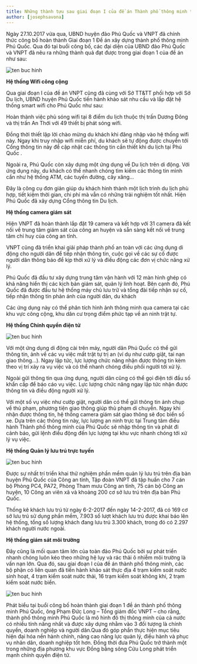 ```yaml
---
title: Những thành tựu sau giai đoạn I của đề án Thành phố thông minh tại Phú Quốc
author: [josephsavona]
---
```


Ngày 27.10.2017  vừa qua, UBND huyện đảo Phú Quốc và VNPT đã chính thức công bố hoàn thành Giai đoạn 1 Đề án xây dựng thành phố thông minh Phú Quốc. Qua đó tại buổi công bố, các đại diện của UBND đảo Phú Quốc và VNPT đã nêu ra những thành quả đạt được trong giai đoạn 1 của đề án như sau:

![ten buc hinh](https://phuquocxanh.com/vi/wp-content/uploads/2017/10/tour-phu-quoc-3-ngay-2-dem.jpg "ten buc hinh")

**Hệ thống Wifi công cộng**

Qua giai đoạn I của đề án VNPT cũng đã cùng với Sở TT&TT phối hợp với Sở Du lịch, UBND huyện Phú Quốc  tiến hành khảo sát nhu cầu và lắp đặt hệ thống smart wifi cho Phú Quốc như sau:

Hoàn thành việc phủ sóng wifi tại 8 điểm du lịch thuộc thị trấn Dương Đông và thị trấn An Thới với 49 thiết bị phát sóng wifi.

Đồng thời thiết lập lời chào mừng du khách khi đăng nhập vào hệ thống wifi này. Ngay khi truy nhập wifi miễn phí, du khách sẽ tự động được chuyển tới Cổng thông tin này để cập nhật các thông tin cần thiết khi du lịch tại Phú Quốc .

Ngoài ra, Phú Quốc còn xây dựng một ứng dụng về Du lịch trên di động. Với ứng dụng này, du khách có thể nhanh chóng tìm kiếm các thông tin mình cần như hệ thống ATM, các tuyến đường, cây xăng…

Đây là công cụ đơn giản giúp du khách hình thành một lịch trình du lịch phù hợp, tiết kiệm thời gian, chi phí mà vẫn có những trải nghiệm tốt nhất. Hiện Phú Quốc đã xây dựng Cổng thông tin Du lịch.

**Hệ thống camera giám sát**

Hiện VNPT đã hoàn thành lắp đặt 19 camera và kết hợp với 31 camera đã kết nối về trung tâm giám sát của công an huyện và sẵn sàng kết nối về trung tâm chỉ huy của công an tỉnh.

VNPT cũng đã triển khai giải pháp thành phố an toàn với các ứng dụng di động cho người dân để tiếp nhận thông tin, cuộc gọi về các sự cố được người dân thông báo để kịp thời xử lý và điều động các đơn vị chức năng xử lý.

Phú Quốc đã đầu tư xây dựng trung tâm vận hành với 12 màn hình ghép có khả năng hiển thị các kịch bản giám sát, quản lý linh hoạt. Bên cạnh đó, Phú Quốc đã được đầu tư hệ thống máy chủ lưu trữ và tổng đài tiếp nhận sự cố, tiếp nhận thông tin phản ánh của người dân, du khách

Các ứng dụng này có thể phân tích hình ảnh thông minh qua camera tại các khu vực công cộng, khu dân cư trọng điểm phức tạp về an ninh trật tự.
 
**Hệ thống Chính quyền điện tử**

![ten buc hinh](https://phuquocxanh.com/vi/wp-content/uploads/2017/10/tour-phu-quoc-3-ngay-2-dem-4-768x512.jpg "ten buc hinh")

Với một ứng dụng di động cài trên máy, người dân Phú Quốc có thể gửi thông tin, ảnh về các vụ việc mất trật tự trị an (ví dụ như cướp giật, tai nạn giao thông…). Ngay lập tức, lực lượng chức năng nhận được thông tin kèm theo vị trí xảy ra vụ việc và có thể nhanh chóng điều phối người tới xử lý.

Ngoài gửi thông tin qua ứng dụng, người dân cũng có thể gọi điện tới đầu số khẩn cấp để báo cáo vụ việc. Lực lượng chức năng ngay lập tức nhận được thông tin và điều động người xử lý.

Với một số vụ việc như cướp giật, người dân có thể gửi thông tin ảnh chụp về thủ phạm, phương tiện giao thông giúp thủ phạm di chuyển. Ngay khi nhận được thông tin, hệ thống camera giám sát giao thông sẽ đọc biển số xe. Dựa trên các thông tin này, lực lượng an ninh trực tại Trung tâm điều hành Thành phố thông minh của Phú Quốc sẽ nhập thông tin và phát đi cảnh báo, gửi lệnh điều động đến lực lượng tại khu vực nhanh chóng tới xử lý vụ việc.

**Hệ thống Quản lý lưu trú trực tuyến**

![ten buc hinh](https://phuquocxanh.com/vi/wp-content/uploads/2017/10/tour-phu-quoc-3-ngay-2-dem-7-768x576.jpg "ten buc hinh")

Được sự nhất trí triển khai thử nghiệm phần mềm quản lý lưu trú trên địa bàn huyện Phú Quốc của Công an tỉnh, Tập đoàn VNPT đã tập huấn cho 7 cán bộ Phòng PC4, PA72, Phòng Tham mưu Công an tỉnh, 75 cán bộ Công an huyện, 10 Công an viên xã và khoảng 200 cơ sở lưu trú trên địa bàn Phú Quốc.

Thống kê khách lưu trú từ ngày 6-2-2017 đến ngày 14-2-2017, đã có 169 cơ sở lưu trú sử dụng phần mềm, 7.903 số lượt khách lưu trú được khai báo lên hệ thống, tổng số lượng khách đang lưu trú 3.300 khách, trong đó có 2.297 khách người nước ngoài.

**Hệ thống giám sát môi trường**

Đây cũng là mối quan tâm lớn của toàn đảo Phú Quốc bởi sự phát triển nhanh chóng luôn kéo theo những hệ lụy và rác thải ô nhiễm môi trường là vấn nạn lớn. Qua đó, sau giai đoạn I của đề án thành phố thông minh, các bộ phận có liên quan đã tiến hành khảo sát thực địa 4 trạm kiểm soát nước sinh hoạt, 4 trạm kiểm soát nước thải, 16 trạm kiểm soát không khí, 2 trạm kiểm soát nước biển.

![ten buc hinh](https://phuquocxanh.com/vi/wp-content/uploads/2017/10/tour-phu-quoc-3-ngay-2-dem-6.jpg "ten buc hinh")

Phát biểu tại buổi công bố hoàn thành giai đoạn 1 đề án thành phố thông minh Phú Quốc, ông Phạm Đức Long – Tổng giám đốc VNPT – cho rằng, thành phố thông minh Phú Quốc là mô hình đô thị thông minh của cả nước có nhiều tính năng nhất và được xây dựng nhằm vào 3 đối tượng là chính quyền, doanh nghiệp và người dân.Qua đó góp phần thực hiện mục tiêu hiện đại hóa nền hành chính, nâng cao năng lực quản lý, điều hành và phục vụ nhân dân, doanh nghiệp tốt hơn. Đồng thời đưa Phú Quốc trở thành một trong những địa phương khu vực Đồng bằng sông Cửu Long phát triển mạnh chính quyền điện tử.
